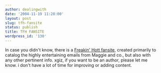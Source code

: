 ```yaml
---
author: dealingwith
date: '2004-11-19 11:28:00'
layout: post
slug: tfh-fansite
status: publish
title: TFH FANSITE
wordpress_id: '130'
---
```


In case you didn't know, there is a [Freakin' Hott fansite][1], created
primarily to catalog the highly entertaining emails from Maggie and co., but
also with any other pertinent info. xgiz, if you want to be an author, please
let me know. i don't have a lot of time for improving or adding content.

   [1]: http://www.danielsjourney.com/TFH/

